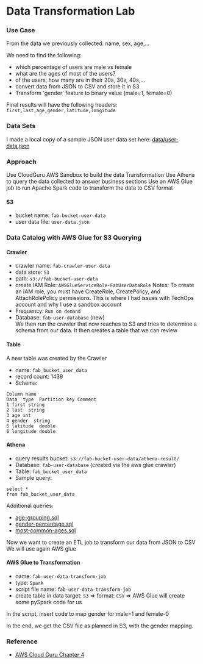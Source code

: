 # Data Transformation Lab

### Use Case

From the data we previously collected: name, sex, age,...

We need to find the following:
 - which percentage of users are male vs female
 - what are the ages of most of the users?
 - of the users, how many are in their 20s, 30s, 40s,...
 - convert data from JSON to CSV and store it in S3
 - Transform 'gender' feature to binary value (male=1, female=0)

Final results will have the following headers:
`first,last,age,gender,latitude,longitude`


### Data Sets
I made a local copy of a sample JSON user data set here:
[data/user-data.json](data/user-data.json)


### Approach
Use CloudGuru AWS Sandbox to build the data Transformation
Use Athena to query the data collected to answer business sections
Use an AWS Glue job to run Apache Spark code to transform the data to CSV format

#### S3
- bucket name: `fab-bucket-user-data`
- user data file: `user-data.json`


### Data Catalog with AWS Glue for S3 Querying
#### Crawler
- crawler name: `fab-crawler-user-data`
- data store: `S3`
- path: `s3://fab-bucket-user-data`
- create IAM Role: `AWSGlueServiceRole-FabUserDataRole`
Notes: To create an IAM role, you must have CreateRole, CreatePolicy, and AttachRolePolicy permissions.
This is where I had issues with TechOps account and why I use a sandbox account
- Frequency: `Run on demand`
- Database: `fab-user-database` (new)  
We then run the crawler that now reaches to S3 and tries to determine a schema from our data.
It then creates a table that we can review

#### Table
A new table was created by the Crawler
- name: `fab_bucket_user_data`
- record count: 1439
- Schema:
```
Column name
Data  type  Partition key Comment
1 first string
2 last  string
3 age int
4 gender  string
5 latitude  double
6 longitude double
```

#### Athena
- query results bucket: `s3://fab-bucket-user-data/athena-result/`
- Database: `fab-user-database` (created via the aws glue crawler)
- Table: `fab_bucket_user_data`
- Sample query:
```
select *
from fab_bucket_user_data
```
Additional queries:
- [age-grouping.sql](scripts/age-grouping.sql)
- [gender-percentage.sql](scripts/gender-percentage.sql)
- [most-common-ages.sql](scripts/most-common-ages.sql)


Now we want to create an ETL job to transform our data from JSON to CSV
We will use again AWS glue

#### AWS Glue to Transformation
- name: `fab-user-data-transform-job`
- type: `Spark`
- script file name: `fab-user-data-transform-job`
- create table in data target: `S3` => format: `CSV`
=> AWS Glue will create some pySpark code for us

In the script, insert code to map gender for male=1 and female-0

In the end, we get the CSV file as planned in S3, with the gender mapping.


### Reference
 - [AWS Cloud Guru Chapter 4](https://github.com/ACloudGuru-Resources/Course_AWS_Certified_Machine_Learning/tree/master/Chapter4)
